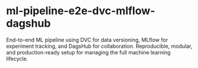 # ml-pipeline-e2e-dvc-mlflow-dagshub
End-to-end ML pipeline using DVC for data versioning, MLflow for experiment tracking, and DagsHub for collaboration. Reproducible, modular, and production-ready setup for managing the full machine learning lifecycle.
